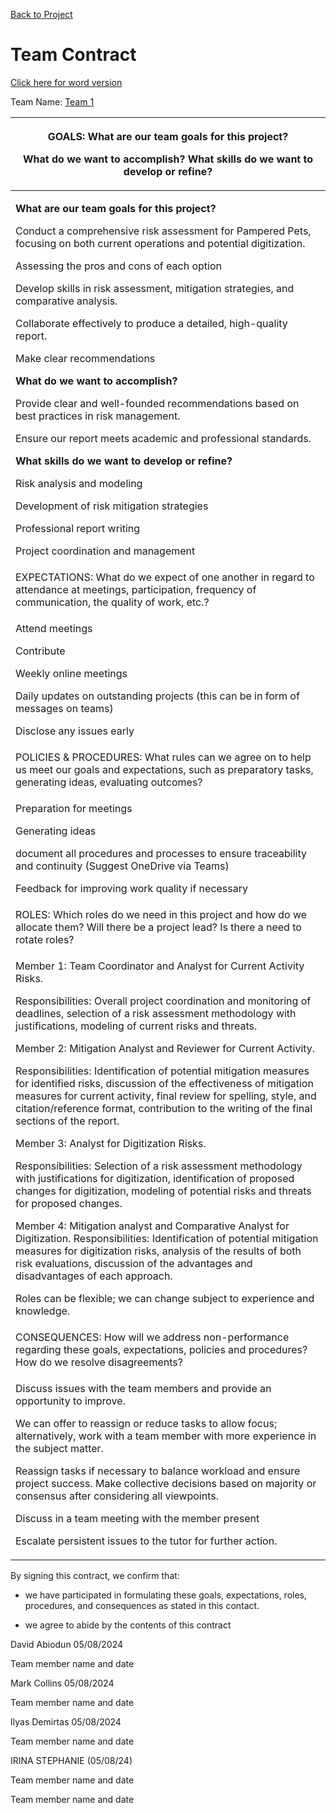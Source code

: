 [Back to Project](./README.md)

# Team Contract

[Click here for word version](./Team1Contract.docx)

Team Name: <u>Team 1</u>

<table>
<colgroup>
<col style="width: 100%" />
</colgroup>
<thead>
<tr>
<th><p>GOALS: What are our team goals for this project?</p>
<p>What do we want to accomplish? What skills do we want to develop or
refine?</p></th>
</tr>
</thead>
<tbody>
<tr>
<td><p><strong>What are our team goals for this project?</strong></p>
<p>Conduct a comprehensive risk assessment for Pampered Pets, focusing
on both current operations and potential digitization.</p>
<p>Assessing the pros and cons of each option</p>
<p>Develop skills in risk assessment, mitigation strategies, and
comparative analysis.</p>
<p>Collaborate effectively to produce a detailed, high-quality
report.</p>
<p>Make clear recommendations</p>
<p><strong>What do we want to accomplish?</strong></p>
<p>Provide clear and well-founded recommendations based on best
practices in risk management.</p>
<p>Ensure our report meets academic and professional standards.</p>
<p><strong>What skills do we want to develop or refine?</strong></p>
<p>Risk analysis and modeling</p>
<p>Development of risk mitigation strategies</p>
<p>Professional report writing</p>
<p>Project coordination and management</p></td>
</tr>
<tr>
<td>EXPECTATIONS: What do we expect of one another in regard to
attendance at meetings, participation, frequency of communication, the
quality of work, etc.?</td>
</tr>
<tr>
<td><p>Attend meetings</p>
<p>Contribute</p>
<p>Weekly online meetings</p>
<p>Daily updates on outstanding projects (this can be in form of
messages on teams)</p>
<p>Disclose any issues early</p></td>
</tr>
<tr>
<td>POLICIES &amp; PROCEDURES: What rules can we agree on to help us
meet our goals and expectations, such as preparatory tasks, generating
ideas, evaluating outcomes?</td>
</tr>
<tr>
<td><p>Preparation for meetings</p>
<p>Generating ideas</p>
<p>document all procedures and processes to ensure traceability and
continuity (Suggest OneDrive via Teams)</p>
<p>Feedback for improving work quality if necessary</p></td>
</tr>
<tr>
<td>ROLES: Which roles do we need in this project and how do we allocate
them? Will there be a project lead? Is there a need to rotate
roles?</td>
</tr>
<tr>
<td><p>Member 1: Team Coordinator and Analyst for Current Activity
Risks.</p>
<p>Responsibilities: Overall project coordination and monitoring of
deadlines, selection of a risk assessment methodology with
justifications, modeling of current risks and threats.</p>
<p>Member 2: Mitigation Analyst and Reviewer for Current Activity.</p>
<p>Responsibilities: Identification of potential mitigation measures for
identified risks, discussion of the effectiveness of mitigation measures
for current activity, final review for spelling, style, and
citation/reference format, contribution to the writing of the final
sections of the report.</p>
<p>Member 3: Analyst for Digitization Risks.</p>
<p>Responsibilities: Selection of a risk assessment methodology with
justifications for digitization, identification of proposed changes for
digitization, modeling of potential risks and threats for proposed
changes.</p>
<p>Member 4: Mitigation analyst and Comparative Analyst for
Digitization. Responsibilities: Identification of potential mitigation
measures for digitization risks, analysis of the results of both risk
evaluations, discussion of the advantages and disadvantages of each
approach.</p>
<p>Roles can be flexible; we can change subject to experience and
knowledge.</p></td>
</tr>
<tr>
<td>CONSEQUENCES: How will we address non-performance regarding these
goals, expectations, policies and procedures? How do we resolve
disagreements?</td>
</tr>
<tr>
<td><p>Discuss issues with the team members and provide an opportunity
to improve.</p>
<p>We can offer to reassign or reduce tasks to allow focus;
alternatively, work with a team member with more experience in the
subject matter.</p>
<p>Reassign tasks if necessary to balance workload and ensure project
success. Make collective decisions based on majority or consensus after
considering all viewpoints.</p>
<p>Discuss in a team meeting with the member present</p>
<p>Escalate persistent issues to the tutor for further action.</p></td>
</tr>
</tbody>
</table>

By signing this contract, we confirm that:

- we have participated in formulating these goals, expectations, roles,
  procedures, and consequences as stated in this contact.

- we agree to abide by the contents of this contract

David Abiodun 05/08/2024

Team member name and date

Mark Collins 05/08/2024

Team member name and date

Ilyas Demirtas 05/08/2024

Team member name and date

IRINA STEPHANIE (05/08/24)

Team member name and date

Team member name and date
